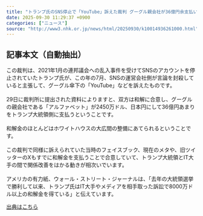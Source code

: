 ```yaml
---
title: "トランプ氏のSNS停止で「YouTube」訴えた裁判 グーグル親会社が36億円余支払いで和解 和解金は大広間整備に"
date: 2025-09-30 11:29:37 +0900
categories: ["ニュース"]
source: "http://www3.nhk.or.jp/news/html/20250930/k10014936261000.html"
---
```


## 記事本文（自動抽出）
<div><div class="body-text">
										<p>この裁判は、2021年1月の連邦議会への乱入事件を受けてSNSのアカウントを停止されていたトランプ氏が、この年の7月、SNSの運営会社側が言論を封殺していると主張して、グーグル傘下の「YouTube」などを訴えたものです。<br><br>29日に裁判所に提出された資料によりますと、双方は和解に合意し、グーグルの親会社である「アルファベット」が2450万ドル、日本円にして36億円あまりをトランプ大統領側に支払うということです。<br><br>和解金のほとんどはホワイトハウスの大広間の整備にあてられるということです。<br><br>この裁判で同様に訴えられていた当時のフェイスブック、現在のメタや、旧ツイッターのXもすでに和解金を支払うことで合意していて、トランプ大統領とIT大手の間で関係改善をはかる動きが相次いでいます。<br><br>アメリカの有力紙、ウォール・ストリート・ジャーナルは、「去年の大統領選挙で勝利して以来、トランプ氏はIT大手やメディアを相手取った訴訟で8000万ドル以上の和解金を得ている」と伝えています。</p>
								</div>
							</div>

[出典はこちら](http://www3.nhk.or.jp/news/html/20250930/k10014936261000.html)
